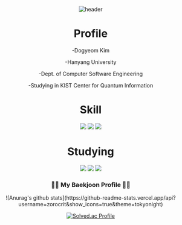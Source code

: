 <div align=center>

![header](https://capsule-render.vercel.app/api?type=waving&color=gradient&height=300&section=header&text=Dogyeom's%20github&fontSize=90)

<h1> Profile </h1>
  <p align = "center"> -Dogyeom Kim </p>
  <p align = "center"> -Hanyang University </p>
  <p align = "center"> -Dept. of Computer Software Engineering </p>
  <p align = "center"> -Studying in KIST Center for Quantum Information </p>

<h1> Skill </h1>
<img src="https://img.shields.io/badge/Python-3776AB?style=for-the-badge&logo=Python&logoColor=white">
<img src="https://img.shields.io/badge/C++-00599C?style=for-the-badge&logo=C%2B%2B&logoColor=white">
<img src="https://img.shields.io/badge/java-FC4C02?style=for-the-badge&logo=java&logoColor=white">

<h1> Studying </h1>
<img src="https://img.shields.io/badge/JavaScript-F7DF1E?style=for-the-badge&logo=JavaScript&logoColor=white">
<img src="https://img.shields.io/badge/Qiskit-6929C4?style=for-the-badge&logo=Qiskit&logoColor=white">
<img src="https://img.shields.io/badge/Jupyter-F37626?style=for-the-badge&logo=Jupyter&logoColor=white">

<h3 align="center">👩‍💻 My Baekjoon Profile 👩‍💻</h3>
<div align="center">![Anurag's github stats](https://github-readme-stats.vercel.app/api?username=zorocrit&show_icons=true&theme=tokyonight)</div>

[![Solved.ac Profile](http://mazassumnida.wtf/api/generate_badge?boj=zorocrit)](https://solved.ac/zorocrit)<br/>
</div>
